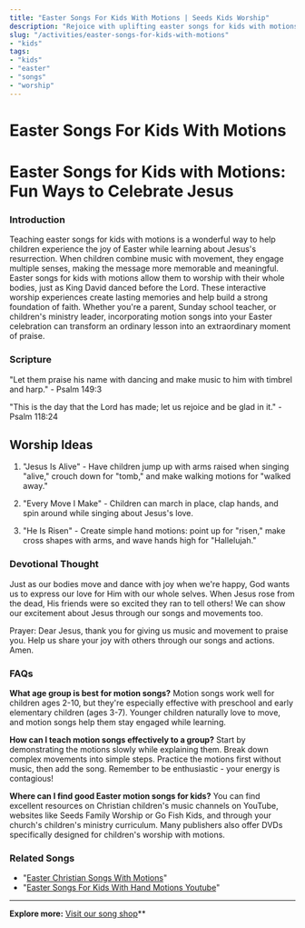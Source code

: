 ```yaml
---
title: "Easter Songs For Kids With Motions | Seeds Kids Worship"
description: "Rejoice with uplifting easter songs for kids with motions celebrating Jesus' resurrection. Easter worship resources for kids and Sunday school."
slug: "/activities/easter-songs-for-kids-with-motions"
- "kids"
tags:
- "kids"
- "easter"
- "songs"
- "worship"
---
```


# Easter Songs For Kids With Motions

# Easter Songs for Kids with Motions: Fun Ways to Celebrate Jesus

### Introduction
Teaching easter songs for kids with motions is a wonderful way to help children experience the joy of Easter while learning about Jesus's resurrection. When children combine music with movement, they engage multiple senses, making the message more memorable and meaningful. Easter songs for kids with motions allow them to worship with their whole bodies, just as King David danced before the Lord. These interactive worship experiences create lasting memories and help build a strong foundation of faith. Whether you're a parent, Sunday school teacher, or children's ministry leader, incorporating motion songs into your Easter celebration can transform an ordinary lesson into an extraordinary moment of praise.

### Scripture
"Let them praise his name with dancing and make music to him with timbrel and harp." - Psalm 149:3

"This is the day that the Lord has made; let us rejoice and be glad in it." - Psalm 118:24

## Worship Ideas
1. "Jesus Is Alive" - Have children jump up with arms raised when singing "alive," crouch down for "tomb," and make walking motions for "walked away."

2. "Every Move I Make" - Children can march in place, clap hands, and spin around while singing about Jesus's love.

3. "He Is Risen" - Create simple hand motions: point up for "risen," make cross shapes with arms, and wave hands high for "Hallelujah."

### Devotional Thought
Just as our bodies move and dance with joy when we're happy, God wants us to express our love for Him with our whole selves. When Jesus rose from the dead, His friends were so excited they ran to tell others! We can show our excitement about Jesus through our songs and movements too. 

Prayer: Dear Jesus, thank you for giving us music and movement to praise you. Help us share your joy with others through our songs and actions. Amen.

### FAQs

**What age group is best for motion songs?**
Motion songs work well for children ages 2-10, but they're especially effective with preschool and early elementary children (ages 3-7). Younger children naturally love to move, and motion songs help them stay engaged while learning.

**How can I teach motion songs effectively to a group?**
Start by demonstrating the motions slowly while explaining them. Break down complex movements into simple steps. Practice the motions first without music, then add the song. Remember to be enthusiastic - your energy is contagious!

**Where can I find good Easter motion songs for kids?**
You can find excellent resources on Christian children's music channels on YouTube, websites like Seeds Family Worship or Go Fish Kids, and through your church's children's ministry curriculum. Many publishers also offer DVDs specifically designed for children's worship with motions.

### Related Songs

- "[Easter Christian Songs With Motions](/activities/easter-christian-songs-with-motions/)"
- "[Easter Songs For Kids With Hand Motions Youtube](/activities/easter-songs-for-kids-with-hand-motions-youtube/)"

---

**Explore more:** [Visit our song shop](https://seedskidsworship.com/shop)**

<!-- Schema Markup -->
<script type="application/ld+json">
{
  "@context": "https://schema.org",
  "@type": "MusicRecording",
  "name": "Easter Songs For Kids With Motions",
  "byArtist": {
    "@type": "MusicGroup",
    "name": "Seeds Kids Worship"
  },
  "isFamilyFriendly": true,
  "url": "https://seedskidsworship.com/activities/easter-songs-for-kids-with-motions/"
}
</script>
